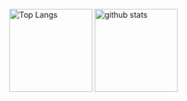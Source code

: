 <p align="left"> 
  <img alt="Top Langs" height="150px" src="https://github-readme-stats.vercel.app/api/top-langs/?username={yusukedayo}&layout=compact&show_icons=true&theme=onedark" />
  <img alt="github stats" height="150px" src="https://github-readme-stats.vercel.app/api?username={yusukedayo}&theme=onedark&show_icons=ture" />
</p>
